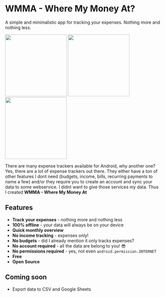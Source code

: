 # WMMA - Where My Money At?

A simple and minimalistic app for tracking your expenses. Nothing more and nothing less.

<img src="https://github.com/fchtngr/wmma/blob/master/doc/img/screen1.png" width="200"> <img src="https://github.com/fchtngr/wmma/blob/master/doc/img/screen2.png" width="200"> <img src="https://github.com/fchtngr/wmma/blob/master/doc/img/screen3.png" width="200">

There are many expense trackers available for Android, why another one? Yes, there are a lot of expense trackers out there. They either have a ton of other features I dont need (budgets, income, bills, recurring payments to name a few) and/or they require you to create an account and sync your data to some webservice. I didnt want to give those services my data. Thus I created **WMMA - Where My Money At**

## Features

+ **Track your expenses** - nothing more and nothing less
+ **100% offline** - your data will always be on your device
+ **Quick monthly overview**
+ **No income tracking** - expenses only!
+ **No budgets** - did I already mention it only tracks expenses?
+ **No account required** - all the data are belong to you! :sunglasses:
+ **No permissions required** - yes, not even `android.permission.INTERNET`
+ **Free**
+ **Open Source**

## Coming soon

+ Export data to CSV and Google Sheets




